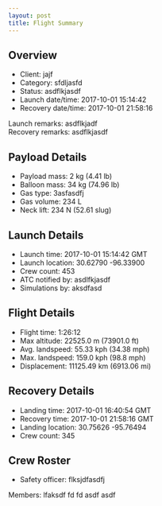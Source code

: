 ```yaml
---
layout: post
title: Flight Summary
---
```


## Overview  
- Client: jajf  
- Category: sfdljasfd  
- Status: asdflkjasdf  
- Launch date/time: 2017-10-01 15:14:42  
- Recovery date/time: 2017-10-01 21:58:16  
<div class="message">Launch remarks: asdflkjadf</div>  
<div class="message">Recovery remarks: asdflkjasdf</div>

## Payload Details  
- Payload mass: 2 kg (4.41 lb)  
- Balloon mass: 34 kg (74.96 lb)  
- Gas type: 3asfasdfj  
- Gas volume: 234 L  
- Neck lift: 234 N (52.61 slug)

## Launch Details  
- Launch time: 2017-10-01 15:14:42 GMT  
- Launch location: 30.62790 -96.33900  
- Crew count: 453  
- ATC notified by: asdlfkjasdf  
- Simulations by: aksdfasd  

## Flight Details  
- Flight time: 1:26:12  
- Max altitude: 22525.0 m  (73901.0 ft)  
- Avg. landspeed: 55.33 kph (34.38 mph)  
- Max. landspeed: 159.0 kph (98.8 mph)  
- Displacement: 11125.49 km (6913.06 mi)  

## Recovery Details  
- Landing time: 2017-10-01 16:40:54 GMT  
- Recovery time: 2017-10-01 21:58:16 GMT  
- Landing location: 30.75626 -95.76494  
- Crew count: 345

## Crew Roster  
- Safety officer: flksjdfasdfj  
<div class="message">Members: lfaksdf
fd
fd
asdf
asdf
</div>